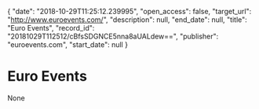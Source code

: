 {
  "date": "2018-10-29T11:25:12.239995", 
  "open_access": false, 
  "target_url": "http://www.euroevents.com/", 
  "description": null, 
  "end_date": null, 
  "title": "Euro Events", 
  "record_id": "20181029T112512/cBfsSDGNCE5nna8aUALdew==", 
  "publisher": "euroevents.com", 
  "start_date": null
}

# Euro Events

None